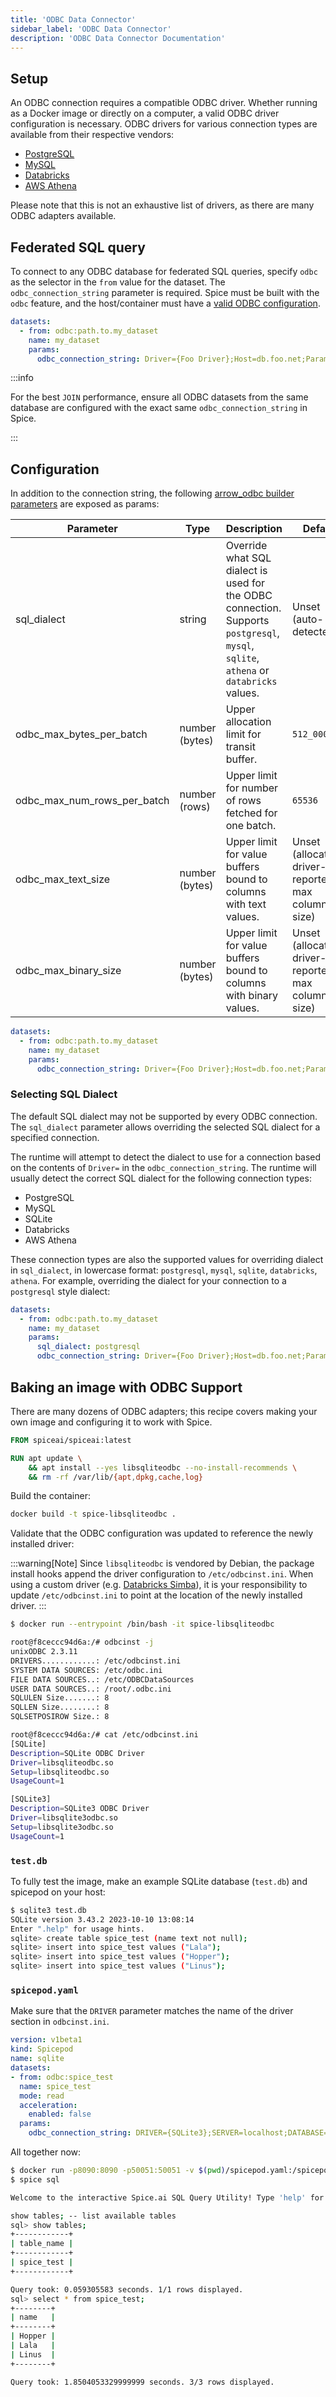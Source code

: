 ```yaml
---
title: 'ODBC Data Connector'
sidebar_label: 'ODBC Data Connector'
description: 'ODBC Data Connector Documentation'
---
```


## Setup

An ODBC connection requires a compatible ODBC driver. Whether running as a Docker image or directly on a computer, a valid ODBC driver configuration is necessary. ODBC drivers for various connection types are available from their respective vendors:

- [PostgreSQL](https://odbc.postgresql.org/)
- [MySQL](https://dev.mysql.com/downloads/connector/odbc/)
- [Databricks](https://www.databricks.com/spark/odbc-drivers-download)
- [AWS Athena](https://docs.aws.amazon.com/athena/latest/ug/connect-with-odbc.html)

Please note that this is not an exhaustive list of drivers, as there are many ODBC adapters available.

## Federated SQL query

To connect to any ODBC database for federated SQL queries, specify `odbc` as the selector in the `from` value for the dataset. The `odbc_connection_string` parameter is required. Spice must be built with the `odbc` feature, and the host/container must have a [valid ODBC configuration](https://www.unixodbc.org/odbcinst.html).

```yaml
datasets:
  - from: odbc:path.to.my_dataset
    name: my_dataset
    params:
      odbc_connection_string: Driver={Foo Driver};Host=db.foo.net;Param=Value
```

:::info

For the best `JOIN` performance, ensure all ODBC datasets from the same database are configured with the exact same `odbc_connection_string` in Spice.

:::

## Configuration

In addition to the connection string, the following [arrow_odbc builder parameters](https://docs.rs/arrow-odbc/latest/arrow_odbc/struct.OdbcReaderBuilder.html) are exposed as params:

| Parameter               | Type           | Description                                                                                                                                                                                      | Default                                           |
|-------------------------|----------------|--------------------------------------------------------------------------------------------------------------------------------------------------------------------------------------------------|---------------------------------------------------|
| sql_dialect     | string | Override what SQL dialect is used for the ODBC connection. Supports `postgresql`, `mysql`, `sqlite`, `athena` or `databricks` values.   | Unset (auto-detected) |
| odbc_max_bytes_per_batch     | number (bytes) | Upper allocation limit for transit buffer.   | `512_000_000` |
| odbc_max_num_rows_per_batch  | number (rows)  | Upper limit for number of rows fetched for one batch. | `65536` |
| odbc_max_text_size           | number (bytes) | Upper limit for value buffers bound to columns with text values. | Unset (allocates driver-reported max column size) |
| odbc_max_binary_size         | number (bytes) | Upper limit for value buffers bound to columns with binary values. | Unset (allocates driver-reported max column size) |

```yaml
datasets:
  - from: odbc:path.to.my_dataset
    name: my_dataset
    params:
      odbc_connection_string: Driver={Foo Driver};Host=db.foo.net;Param=Value
```

### Selecting SQL Dialect

The default SQL dialect may not be supported by every ODBC connection. The `sql_dialect` parameter allows overriding the selected SQL dialect for a specified connection.

The runtime will attempt to detect the dialect to use for a connection based on the contents of `Driver=` in the `odbc_connection_string`. The runtime will usually detect the correct SQL dialect for the following connection types:

- PostgreSQL
- MySQL
- SQLite
- Databricks
- AWS Athena

These connection types are also the supported values for overriding dialect in `sql_dialect`, in lowercase format: `postgresql`, `mysql`, `sqlite`, `databricks`, `athena`. For example, overriding the dialect for your connection to a `postgresql` style dialect:

```yaml
datasets:
  - from: odbc:path.to.my_dataset
    name: my_dataset
    params:
      sql_dialect: postgresql
      odbc_connection_string: Driver={Foo Driver};Host=db.foo.net;Param=Value
```

## Baking an image with ODBC Support

There are many dozens of ODBC adapters; this recipe covers making your own image and configuring it to work with Spice.

```Dockerfile
FROM spiceai/spiceai:latest

RUN apt update \
    && apt install --yes libsqliteodbc --no-install-recommends \
    && rm -rf /var/lib/{apt,dpkg,cache,log}
```

Build the container:

```bash
docker build -t spice-libsqliteodbc .
```

Validate that the ODBC configuration was updated to reference the newly installed driver:

:::warning[Note]
Since `libsqliteodbc` is vendored by Debian, the package install hooks append the driver configuration to `/etc/odbcinst.ini`. When using a custom driver (e.g. [Databricks Simba](https://www.databricks.com/spark/odbc-drivers-download)), it is your responsibility to update `/etc/odbcinst.ini` to point at the location of the newly installed driver.
:::

```bash
$ docker run --entrypoint /bin/bash -it spice-libsqliteodbc

root@f8ceccc94d6a:/# odbcinst -j
unixODBC 2.3.11
DRIVERS............: /etc/odbcinst.ini
SYSTEM DATA SOURCES: /etc/odbc.ini
FILE DATA SOURCES..: /etc/ODBCDataSources
USER DATA SOURCES..: /root/.odbc.ini
SQLULEN Size.......: 8
SQLLEN Size........: 8
SQLSETPOSIROW Size.: 8

root@f8ceccc94d6a:/# cat /etc/odbcinst.ini
[SQLite]
Description=SQLite ODBC Driver
Driver=libsqliteodbc.so
Setup=libsqliteodbc.so
UsageCount=1

[SQLite3]
Description=SQLite3 ODBC Driver
Driver=libsqlite3odbc.so
Setup=libsqlite3odbc.so
UsageCount=1
```

### `test.db`

To fully test the image, make an example SQLite database (`test.db`) and spicepod on your host:

```bash
$ sqlite3 test.db
SQLite version 3.43.2 2023-10-10 13:08:14
Enter ".help" for usage hints.
sqlite> create table spice_test (name text not null);
sqlite> insert into spice_test values ("Lala");
sqlite> insert into spice_test values ("Hopper");
sqlite> insert into spice_test values ("Linus");
```

### `spicepod.yaml`

Make sure that the `DRIVER` parameter matches the name of the driver section in `odbcinst.ini`.

```yaml
version: v1beta1
kind: Spicepod
name: sqlite
datasets:
- from: odbc:spice_test
  name: spice_test
  mode: read
  acceleration:
    enabled: false
  params:
    odbc_connection_string: DRIVER={SQLite3};SERVER=localhost;DATABASE=test.db;Trusted_connection=yes
```

All together now:

```bash
$ docker run -p8090:8090 -p50051:50051 -v $(pwd)/spicepod.yaml:/spicepod.yaml -v $(pwd)/test.db:/test.db -it spice-libsqliteodbc --http=0.0.0.0:8090 --flight=0.0.0.0:50051
$ spice sql

Welcome to the interactive Spice.ai SQL Query Utility! Type 'help' for help.

show tables; -- list available tables
sql> show tables;
+------------+
| table_name |
+------------+
| spice_test |
+------------+

Query took: 0.059305583 seconds. 1/1 rows displayed.
sql> select * from spice_test;
+--------+
| name   |
+--------+
| Hopper |
| Lala   |
| Linus  |
+--------+

Query took: 1.8504053329999999 seconds. 3/3 rows displayed.
```

